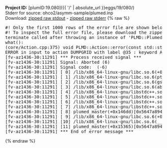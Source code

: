 **Project ID:** [plumID:19.080]({{ '/' | absolute_url }}eggs/19/080/)  
Stderr for source:  ohco2/asymm-sample/plumed.inp   
Download: [zipped raw stdout](plumed.inp.plumed_master.stdout.txt.zip) - [zipped raw stderr](plumed.inp.plumed_master.stderr.txt.zip) 
{% raw %}
<pre>
#! Only the first 1000 rows of the error file are shown below
#! To inspect the full error file, please download the zipped raw stderr file above
terminate called after throwing an instance of 'PLMD::Plumed::ExceptionError'
what():
(core/Action.cpp:375) void PLMD::Action::error(const std::string&) const
ERROR in input to action DUMPGRID with label @35 : keyword ARG is compulsory for this action
[fv-az1436-30:11291] *** Process received signal ***
[fv-az1436-30:11291] Signal: Aborted (6)
[fv-az1436-30:11291] Signal code:  (-6)
[fv-az1436-30:11291] [ 0] /lib/x86_64-linux-gnu/libc.so.6(+0x45330)[0x7fb1fde45330]
[fv-az1436-30:11291] [ 1] /lib/x86_64-linux-gnu/libc.so.6(pthread_kill+0x11c)[0x7fb1fde9eb2c]
[fv-az1436-30:11291] [ 2] /lib/x86_64-linux-gnu/libc.so.6(gsignal+0x1e)[0x7fb1fde4527e]
[fv-az1436-30:11291] [ 3] /lib/x86_64-linux-gnu/libc.so.6(abort+0xdf)[0x7fb1fde288ff]
[fv-az1436-30:11291] [ 4] /lib/x86_64-linux-gnu/libstdc++.so.6(+0xa5ff5)[0x7fb1fe2a5ff5]
[fv-az1436-30:11291] [ 5] /lib/x86_64-linux-gnu/libstdc++.so.6(+0xbb0da)[0x7fb1fe2bb0da]
[fv-az1436-30:11291] [ 6] /lib/x86_64-linux-gnu/libstdc++.so.6(_ZSt10unexpectedv+0x0)[0x7fb1fe2a5a55]
[fv-az1436-30:11291] [ 7] /lib/x86_64-linux-gnu/libstdc++.so.6(+0xa5a6f)[0x7fb1fe2a5a6f]
[fv-az1436-30:11291] [ 8] plumed_master(+0x146dd)[0x5647a89416dd]
[fv-az1436-30:11291] [ 9] /lib/x86_64-linux-gnu/libc.so.6(+0x2a1ca)[0x7fb1fde2a1ca]
[fv-az1436-30:11291] [10] /lib/x86_64-linux-gnu/libc.so.6(__libc_start_main+0x8b)[0x7fb1fde2a28b]
[fv-az1436-30:11291] [11] plumed_master(+0x15365)[0x5647a8942365]
[fv-az1436-30:11291] *** End of error message ***
</pre>
{% endraw %}
